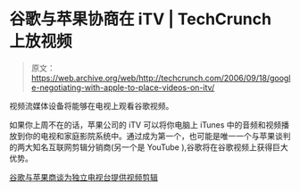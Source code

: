 # 谷歌与苹果协商在 iTV | TechCrunch 上放视频

> 原文：<https://web.archive.org/web/http://techcrunch.com/2006/09/18/google-negotiating-with-apple-to-place-videos-on-itv/>

视频流媒体设备将能够在电视上观看谷歌视频。

如果你上周不在的话，苹果公司的 iTV 可以将你电脑上 iTunes 中的音频和视频播放到你的电视和家庭影院系统中。通过成为第一个，也可能是唯一一个与苹果谈判的两大知名互联网剪辑分销商(另一个是 YouTube ),谷歌将在谷歌视频上获得巨大优势。

[谷歌与苹果商谈为独立电视台提供视频剪辑](https://web.archive.org/web/20150921152229/http://www.pocket-lint.co.uk/news.php?newsId=4798)